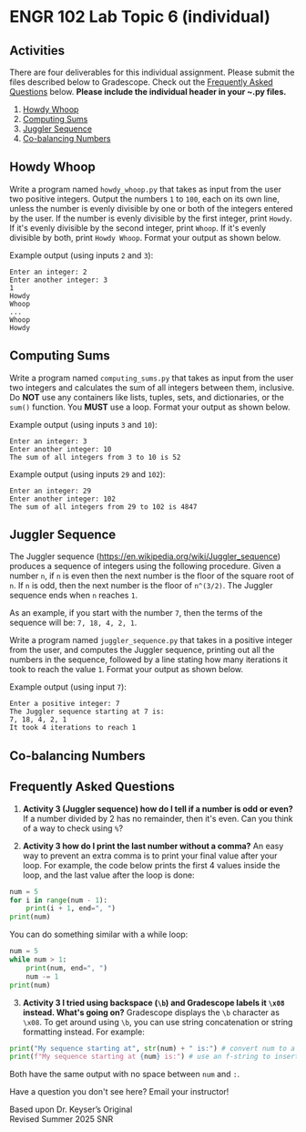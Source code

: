 # ENGR 102 Lab Topic 6 (individual)

## Activities
There are four deliverables for this individual assignment. Please submit the files described below to Gradescope. Check out the [Frequently Asked Questions](#frequently-asked-questions) below. **Please include the individual header in your ~.py files.**

1. [Howdy Whoop](#howdy-whoop)
2. [Computing Sums](#computing-sums)
3. [Juggler Sequence](#juggler-sequence)
4. [Co-balancing Numbers](#co-balancing-numbers)

## Howdy Whoop
Write a program named `howdy_whoop.py` that takes as input from the user two positive integers. Output the numbers `1` to `100`, each on its own line, unless the number is evenly divisible by one or both of the integers entered by the user. If the number is evenly divisible by the first integer, print `Howdy`. If it's evenly divisible by the second integer, print `Whoop`. If it's evenly divisible by both, print `Howdy Whoop`. Format your output as shown below.

Example output (using inputs `2` and `3`):
```
Enter an integer: 2
Enter another integer: 3
1
Howdy
Whoop
...
Whoop
Howdy
```


## Computing Sums
Write a program named `computing_sums.py` that takes as input from the user two integers and calculates the sum of all integers between them, inclusive. Do **NOT** use any containers like lists, tuples, sets, and dictionaries, or the `sum()` function. You **MUST** use a loop. Format your output as shown below.

Example output (using inputs `3` and `10`):
```
Enter an integer: 3
Enter another integer: 10
The sum of all integers from 3 to 10 is 52
```

Example output (using inputs `29` and `102`):
```
Enter an integer: 29
Enter another integer: 102
The sum of all integers from 29 to 102 is 4847
```


## Juggler Sequence
The Juggler sequence (https://en.wikipedia.org/wiki/Juggler_sequence) produces a sequence of integers using the following procedure. Given a number `n`, if `n` is even then the next number is the floor of the square root of `n`. If `n` is odd, then the next number is the floor of `n^(3/2)`. The Juggler sequence ends when `n` reaches `1`. 

As an example, if you start with the number `7`, then the terms of the sequence will be: `7, 18, 4, 2, 1`.

Write a program named `juggler_sequence.py` that takes in a positive integer from the user, and computes the Juggler sequence, printing out all the numbers in the sequence, followed by a line stating how many iterations it took to reach the value `1`. Format your output as shown below.

Example output (using input `7`):
```
Enter a positive integer: 7
The Juggler sequence starting at 7 is:
7, 18, 4, 2, 1
It took 4 iterations to reach 1
```


## Co-balancing Numbers


## Frequently Asked Questions
1. **Activity 3 (Juggler sequence) how do I tell if a number is odd or even?** If a number divided by 2 has no remainder, then it's even. Can you think of a way to check using `%`?

2. **Activity 3 how do I print the last number without a comma?** An easy way to prevent an extra comma is to print your final value after your loop. For example, the code below prints the first 4 values inside the loop, and the last value after the loop is done:

```python
num = 5
for i in range(num - 1):
    print(i + 1, end=", ")
print(num)
```
You can do something similar with a while loop:
```python
num = 5
while num > 1:
    print(num, end=", ")
    num -= 1
print(num)
```

3. **Activity 3 I tried using backspace (`\b`) and Gradescope labels it `\x08` instead. What's going on?** Gradescope displays the `\b` character as `\x08`. To get around using `\b`, you can use string concatenation or string formatting instead. For example:

```python
print("My sequence starting at", str(num) + " is:") # convert num to a string and concatenate
print(f"My sequence starting at {num} is:") # use an f-string to insert num in the {} placeholder
```
Both have the same output with no space between `num` and `:`.

Have a question you don't see here? Email your instructor!

Based upon Dr. Keyser’s Original<br/>
Revised Summer 2025 SNR
